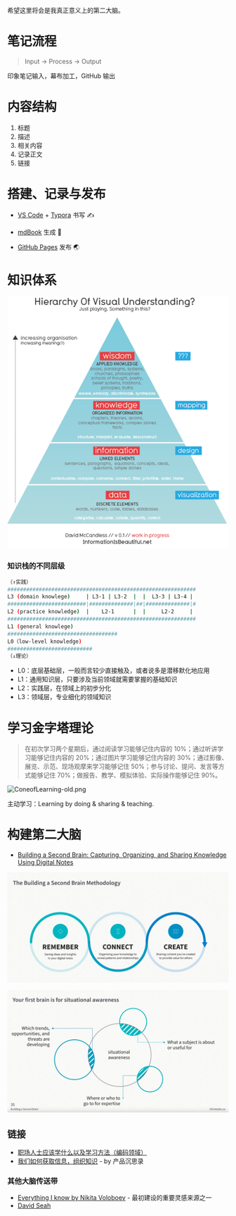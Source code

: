 希望这里将会是我真正意义上的第二大脑。

# 笔记流程

> Input -> Process -> Output

印象笔记输入，幕布加工，GitHub 输出

# 内容结构

1. 标题
2. 描述
3. 相关内容
4. 记录正文
5. 链接

# 搭建、记录与发布

- [VS Code](https://code.visualstudio.com/) + [Typora](https://typora.io/) 书写 ✍️
- [mdBook](https://github.com/rust-lang/mdBook) 生成 🧰

- [GitHub Pages](https://pages.github.com/) 发布 🌏

# 知识体系

![Knowledge Hierachy](./assets/knowledge_hierarchy.png)

### 知识栈的不同层级

```bash
（↑实践）
############################################################
L3 (domain knowlege)     | L3-1 | L3-2  |  |  L3-3 | L3-4 | 
#########################|##############|##|##############|#
L2 (practice knowledge)  |    L2-1      |  |     L2-2     | 
############################################################
L1 (general knowlege)
###################################
L0（low-level knowledge)
###########################
（↓理论）
```

* L0：底层基础层，一般而言较少直接触及，或者说多是潜移默化地应用
* L1：通用知识层，只要涉及当前领域就需要掌握的基础知识
* L2：实践层，在领域上的初步分化
* L3：领域层，专业细化的领域知识

# 学习金字塔理论

> 在初次学习两个星期后，通过阅读学习能够记住内容的 10%；通过听讲学习能够记住内容的 20%；通过图片学习能够记住内容的 30%；通过影像、展览、示范、现场观摩来学习能够记住 50%；参与讨论、提问、发言等方式能够记住 70%；做报告、教学、模拟体验、实际操作能够记住 90%。

![ConeofLearning-old.png](https://firebasestorage.googleapis.com/v0/b/gitbook-28427.appspot.com/o/assets%2F-LM0VlyiSvOLlFnC9s6P%2F-LM0W1zjL7sigYL0vPRc%2F-LM0W2Q27M_OQ6cLuiyT%2FConeofLearning-old.png?generation=1536549997254490&alt=media)

主动学习：Learning by doing & sharing & teaching.

# 构建第二大脑

- [Building a Second Brain: Capturing, Organizing, and Sharing Knowledge Using Digital Notes](https://www.youtube.com/watch?v=SjZSy8s2VEE)

![构建第二大脑](./assets/building_second_brain_methodology.jpg)

![第一大脑](./assets/first_brain_for_situational_awareness.jpg)



## 链接 

- [职场人士应该学什么以及学习方法（编码领域）](https://jingwei.link/2020/04/05/learning-methodology.html)
- [我们如何获取信息，组织知识](https://mp.weixin.qq.com/s/0tLF_cTbLGgQr1_-kNPFXg) - by 产品沉思录

### 其他大脑传送带

- [Everything I know by Nikita Voloboev](https://wiki.nikitavoloboev.xyz/) - 最初建设的重要灵感来源之一
- [David Seah](https://davidseah.gitbook.io/davidseah/)
